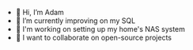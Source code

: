 - 👋 Hi, I’m Adam
- 🌱 I’m currently improving on my SQL
- 💼 I'm working on setting up my home's NAS system
- 💞️ I want to collaborate on open-source projects

<!---
GuyMcGee/GuyMcGee is a ✨ special ✨ repository because its `README.md` (this file) appears on your GitHub profile.
You can click the Preview link to take a look at your changes.
--->
